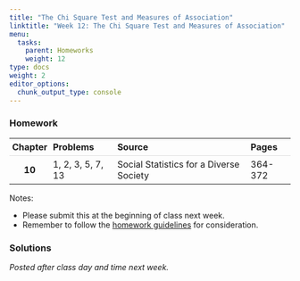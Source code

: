 ```yaml
---
title: "The Chi Square Test and Measures of Association"
linktitle: "Week 12: The Chi Square Test and Measures of Association"
menu:
  tasks:
    parent: Homeworks
    weight: 12
type: docs
weight: 2
editor_options: 
  chunk_output_type: console
---
```

<script src="/rmarkdown-libs/kePrint/kePrint.js"></script>
<link href="/rmarkdown-libs/lightable/lightable.css" rel="stylesheet" />
<script src="/rmarkdown-libs/kePrint/kePrint.js"></script>
<link href="/rmarkdown-libs/lightable/lightable.css" rel="stylesheet" />
<script src="/rmarkdown-libs/kePrint/kePrint.js"></script>
<link href="/rmarkdown-libs/lightable/lightable.css" rel="stylesheet" />



<style>
span.boxed {
  border: 0px solid #FFFFFF;
  padding: 5px;
  color: #FFFFFF;
  background-color: #005b96;
  display: inline;
} 

table {
   margin-left: auto;
   margin-right: auto;
}

table thead th { border-bottom: 1px solid #ddd; 
}

th, td { padding: 5px; 
}

tr:nth-child(even) { background: #ffffff; 
}
</style>

### Homework


<center>
<table>
 <thead>
  <tr>
   <th style="text-align:center;"> Chapter </th>
   <th style="text-align:left;"> Problems </th>
   <th style="text-align:left;"> Source </th>
   <th style="text-align:left;"> Pages </th>
  </tr>
 </thead>
<tbody>
  <tr>
   <td style="text-align:center;font-weight: bold;"> 10 </td>
   <td style="text-align:left;"> 1, 2, 3, 5, 7, 13 </td>
   <td style="text-align:left;"> Social Statistics for a Diverse Society </td>
   <td style="text-align:left;"> 364-372 </td>
  </tr>
</tbody>
</table>
</center>

Notes: 

- Please submit this at the beginning of class next week.
- Remember to follow the [homework guidelines](/tasks/#homeworks) for consideration.

<!--
to the Submission Portal on [ecampus](https://ecampus.wvu.edu/){target="_blank"} by 11:59 PM next Wednesday.<br>
-->

### Solutions

*Posted after class day and time next week.*

<!--
*Note: To stay consistent with the general literature, the* `\(\chi^2\)` *value obtained will be referenced by the variable* `\(\chi^2_{obt}\)`.
<details><summary>1</summary>
<p>

a. We have 
`\begin{align}
df &= (3-1)\cdot(2-1)\\
   &= 2
\end{align}`
yielding <span class="boxed">2 degrees of freedom</span>.

b. We have `\(\chi^2 = 3.311\)`. With `\(\chi^2_{obt} =  0.191 > \alpha = 0.01\)`, <span class="boxed">we fail to reject `\(H_0\)` and conclude that sex and opinion of whether or not people can be trusted are likely independent</span>. Specifically, similar percentages of men ($34.94$%) and women ($29.7$%) felt that people can be trusted.

c. If `\(\alpha = 0.05\)`, `\(\chi^2_{obt} =  0.191\)` would still be greater and thus <span class="boxed">we would still reject `\(H_0\)`</span>.

d. We have `\(\lambda = 0.000\)` implying that there <span class="boxed">is no proportional reduction of error using sex to predict whether or not people can be trusted</span>.

</p>
</details>

<details><summary>2</summary>
<p>
a. There does not appear to be a relationship between gender and views on restoring the voting rights of felons in prison. `\(30\)`% of respondents supported restoring the voting rights of felons in prison, with only a slightly greater percentage of men ($31$%) reporting such compared to women ($28$%). 
<div align="center">
<div style="width: 50%; margin:0 left;text-align: left;">
<table class="table" style="width: auto !important; margin-left: auto; margin-right: auto;">
 <thead>
  <tr>
   <th style="text-align:left;"> Restoring Voting Rights </th>
   <th style="text-align:center;"> Men </th>
   <th style="text-align:center;"> Women </th>
   <th style="text-align:center;"> Total </th>
  </tr>
 </thead>
<tbody>
  <tr>
   <td style="text-align:left;"> Support </td>
   <td style="text-align:center;"> 31% </td>
   <td style="text-align:center;"> 28% </td>
   <td style="text-align:center;"> 30% </td>
  </tr>
  <tr>
   <td style="text-align:left;"> Oppose </td>
   <td style="text-align:center;"> 69% </td>
   <td style="text-align:center;"> 71% </td>
   <td style="text-align:center;"> 70% </td>
  </tr>
  <tr>
   <td style="text-align:left;"> Total </td>
   <td style="text-align:center;"> 100% </td>
   <td style="text-align:center;"> 99% </td>
   <td style="text-align:center;"> 100% </td>
  </tr>
</tbody>
</table>
</div>
</div>

b. We <span class="boxed">fail to reject `\(H_0\)` of no relationship and conclude that there is not a relationship between gender and views on restoring the voting rights of felons in prison at the `\(0.05\)` `\(\alpha\)` level</span>. 
</p>
</details>

<details><summary>3</summary>
<p>
a. <span class="boxed">A higher percentage of White respondents ($38.14$%), compared to Black respondents ($23$%), reported that people could be trusted</span>.

b. <span class="boxed">For Black respondents, a slightly higher percentage of men ($15.1$%) compared to women ($12.5$%) reported that people could be trusted</span>.

c. For 
- Whites with `\(\chi^2 = 2.395\)`, <span class="boxed">we fail to reject `\(H_0\)`.</span>
- Blacks with `\(\chi^2 = 0.233\)`, <span class="boxed">we fail to reject `\(H_0\)`</span>.
It is also worth noting that two of the cells have expected counts less than 5 so results should be cautiously interpreted. It would likely be beneficial to repeat the study with a larger sample size.

</p>
</details>

<details><summary>5</summary>
<p>
a. <span class="boxed">We will make 2,973 errors</span> since we predict that all victims fall in the modal category (White) where
`\begin{align}
E_1 &= 6084 – 3111\\
   &= 2973
\end{align}`

b. For 
- White offenders, we could make <span class="boxed">373 errors</span>
- Black offenders, we could make <span class="boxed">493 errors</span>
- Other offenders, we would make <span class="boxed">42 errors</span> given `\(E_2 = 908\)`. 

c.	The proportional reduction in error is then 
`\begin{align}
\dfrac{2973 – 908}{2973} & \approx 0.6946
\end{align}`
This indicates a very strong relationship between the two variables. <span class="boxed">We can reduce the error in predicting victim’s race based upon race of offender by 69.46%</span>.

</p>
</details>

<details><summary>7</summary>
<p>
<div style="padding-left: 30px;">
We have
</div>
<div align="center">
<div style="width: 90%; margin:0 left;text-align: left;">
<table class="table" style="width: auto !important; margin-left: auto; margin-right: auto;">
 <thead>
  <tr>
   <th style="text-align:left;"> Race/Status </th>
   <th style="text-align:center;"> `\(f_0\)` </th>
   <th style="text-align:center;"> `\(f_e\)` </th>
   <th style="text-align:center;"> `\(f_0-f_e\)` </th>
   <th style="text-align:center;"> `\((f_0-f_e)^2\)` </th>
   <th style="text-align:center;"> `\(\dfrac{(f_0-f_e)^2}{f_e}\)` </th>
  </tr>
 </thead>
<tbody>
  <tr>
   <td style="text-align:left;"> White/First-Generation </td>
   <td style="text-align:center;"> 1742 </td>
   <td style="text-align:center;"> 1749.6 </td>
   <td style="text-align:center;"> -7.6 </td>
   <td style="text-align:center;"> 57.76 </td>
   <td style="text-align:center;"> 0.03 </td>
  </tr>
  <tr>
   <td style="text-align:left;"> White/Nonfirst-Generation </td>
   <td style="text-align:center;"> 2392 </td>
   <td style="text-align:center;"> 2384.4 </td>
   <td style="text-align:center;"> 7.6 </td>
   <td style="text-align:center;"> 57.76 </td>
   <td style="text-align:center;"> 0.02 </td>
  </tr>
  <tr>
   <td style="text-align:left;"> Black/First-Generation </td>
   <td style="text-align:center;"> 102 </td>
   <td style="text-align:center;"> 93.5 </td>
   <td style="text-align:center;"> 8.5 </td>
   <td style="text-align:center;"> 72.25 </td>
   <td style="text-align:center;"> 0.77 </td>
  </tr>
  <tr>
   <td style="text-align:left;"> Black/Nonfirst-Generation </td>
   <td style="text-align:center;"> 119 </td>
   <td style="text-align:center;"> 127.5 </td>
   <td style="text-align:center;"> -8.5 </td>
   <td style="text-align:center;"> 72.25 </td>
   <td style="text-align:center;"> 0.57 </td>
  </tr>
  <tr>
   <td style="text-align:left;"> Native American/First-Generation </td>
   <td style="text-align:center;"> 41 </td>
   <td style="text-align:center;"> 36.4 </td>
   <td style="text-align:center;"> 4.6 </td>
   <td style="text-align:center;"> 21.16 </td>
   <td style="text-align:center;"> 0.58 </td>
  </tr>
  <tr>
   <td style="text-align:left;"> Native American/Nonfirst-Generation </td>
   <td style="text-align:center;"> 45 </td>
   <td style="text-align:center;"> 49.6 </td>
   <td style="text-align:center;"> -4.6 </td>
   <td style="text-align:center;"> 21.16 </td>
   <td style="text-align:center;"> 0.43 </td>
  </tr>
  <tr>
   <td style="text-align:left;"> Hispanic/First-Generation </td>
   <td style="text-align:center;"> 19 </td>
   <td style="text-align:center;"> 18.6 </td>
   <td style="text-align:center;"> 0.4 </td>
   <td style="text-align:center;"> 0.16 </td>
   <td style="text-align:center;"> 0.01 </td>
  </tr>
  <tr>
   <td style="text-align:left;"> Hispanic/Nonfirst-Generation </td>
   <td style="text-align:center;"> 25 </td>
   <td style="text-align:center;"> 25.4 </td>
   <td style="text-align:center;"> -0.4 </td>
   <td style="text-align:center;"> 0.16 </td>
   <td style="text-align:center;"> 0.01 </td>
  </tr>
  <tr>
   <td style="text-align:left;"> Asian American/First-Generation </td>
   <td style="text-align:center;"> 6 </td>
   <td style="text-align:center;"> 11.9 </td>
   <td style="text-align:center;"> -5.9 </td>
   <td style="text-align:center;"> 34.81 </td>
   <td style="text-align:center;"> 2.93 </td>
  </tr>
  <tr>
   <td style="text-align:left;"> Asian American/Nonfirst-Generation </td>
   <td style="text-align:center;"> 22 </td>
   <td style="text-align:center;"> 16.1 </td>
   <td style="text-align:center;"> 5.9 </td>
   <td style="text-align:center;"> 34.81 </td>
   <td style="text-align:center;"> 2.16 </td>
  </tr>
  <tr>
   <td style="text-align:left;"> `\(\chi^2 = 7.51\)` </td>
   <td style="text-align:center;">  </td>
   <td style="text-align:center;">  </td>
   <td style="text-align:center;">  </td>
   <td style="text-align:center;">  </td>
   <td style="text-align:center;">  </td>
  </tr>
</tbody>
</table>
</div>
</div>
<div style="padding-left: 30px;">
<span class="boxed">So `\(\chi^2 = 7.51\)` with `\(df = (2-1)\cdot(5-1) = 4\)` implying we would fail to reject `\(H_0\)`</span>. The probability of `\(\chi^2_{obt}\)` is between `\((0.20, 0.10)>\alpha = 0.05\)`.
</div>
</p>
</details>

<details><summary>13</summary>
<p>
<div style="padding-left: 30px;">
For
</div>
- Gender, the model is significant at the `\(0.01 \alpha\)` level, <span class="boxed">indicating a likely significant relationship between the variables</span>. Though males contribute to more violent onset, in proportional terms, females exhibit a higher prevalence rate, in that `\(18.32\)`% of females exhibit violent onset compared with `\(11.71\)`% of males. 

- Age at first offense, the model is significant at the `\(0.01 \alpha\)` level, <span class="boxed">indicating a likely significant relationship between age at first offense and violent onset</span>. Violent onset is more likely among the group 14 years and older ($14.74$%) than those less than 14 years of age at first onset ($9.67$%). 
</p>
</details>
-->
